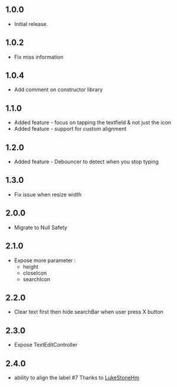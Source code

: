 ## 1.0.0

* Initial release.

## 1.0.2

* Fix miss information

## 1.0.4

* Add comment on constructor library

## 1.1.0

* Added feature - focus on tapping the textfield & not just the icon
* Added feature - support for custom alignment

## 1.2.0
* Added feature - Debouncer to detect when you stop typing

## 1.3.0
* Fix issue when resize width

## 2.0.0
* Migrate to Null Safety

## 2.1.0
* Expose more parameter :
  * height
  * closeIcon
  * searchIcon

## 2.2.0
* Clear text first then hide searchBar when user press X button

## 2.3.0
* Expose TextEditController

## 2.4.0
* ability to align the label #7 Thanks to [LukeStoneHm](https://github.com/LukeStonehm)